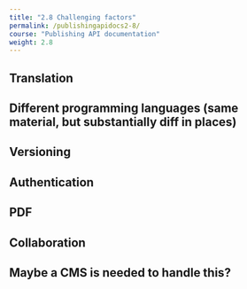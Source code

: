 ```yaml
---
title: "2.8 Challenging factors"
permalink: /publishingapidocs2-8/
course: "Publishing API documentation"
weight: 2.8
---
```


## Translation

## Different programming languages (same material, but substantially diff in places)


## Versioning


## Authentication

## PDF

## Collaboration

## Maybe a CMS is needed to handle this?